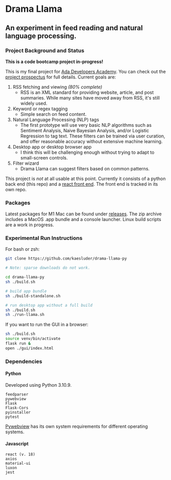 # Drama Llama

## An experiment in feed reading and natural language processing.

### Project Background and Status

**This is a code bootcamp project in-progress!**

This is my final project for [Ada Developers Academy](https://adadevelopersacademy.org/). You can check out the [project prospectus](https://kaesluder.github.io/kae-garden-wiki/Ada_Capstone_Documentation/drama_llama_draft_2022-12-11/) for full details. Current goals are:

1.  RSS fetching and viewing _(80% complete)_
    - RSS is an XML standard for providing website, article, and post summaries.
      While many sites have moved away from RSS, it's still widely used.
2.  Keyword or regex tagging
    - Simple search on feed content.
3.  Natural Language Processing (NLP) tags
    - The first prototype will use very basic NLP algorithms such as Sentiment
      Analysis, Naive Bayesian Analysis, and/or Logistic Regression to tag text.
      These filters can be trained via user curation, and offer reasonable
      accuracy without extensive machine learning.
4.  Desktop app or desktop browser app
    - I think this will be challenging enough without trying to adapt to small-screen controls.
5.  Filter wizard
    - Drama Llama can suggest filters based on common patterns.

This project is _not_ at all usable at this point. Currently it consists of a python back end (this repo) and a [react front end](https://github.com/kaesluder/drama-llama-react). The front end is tracked in its own repo.

### Packages

Latest packages for M1 Mac can be found under [releases](https://github.com/kaesluder/drama-llama-py/releases/tag/v0.2.0-alpha). The zip archive includes a MacOS .app bundle and a console launcher. Linux build scripts are a work in progress.

### Experimental Run Instructions

For bash or zsh:

```sh
git clone https://github.com/kaesluder/drama-llama-py

# Note: sparse downloads do not work.

cd drama-llama-py
sh ./build.sh

# build app bundle
sh ./build-standalone.sh

# run desktop app without a full build
sh ./build.sh
sh ./run-llama.sh
```

If you want to run the GUI in a browser:

```sh
sh ./build.sh
source venv/bin/activate
flask run &
open ./gui/index.html
```

### Dependencies

#### Python

Developed using Python 3.10.9.

```
feedparser
pywebview
Flask
Flask-Cors
pyinstaller
pytest
```

[Pywebview](https://pywebview.flowrl.com/) has its own system requirements for different operating systems.

#### Javascript

```
react (v. 18)
axios
material-ui
luxon
jest
```
